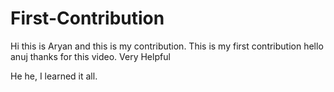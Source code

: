 # First-Contribution
Hi this is Aryan and this is my contribution.
This is my first contribution
hello anuj thanks for this video. Very Helpful

He he, I learned it all.